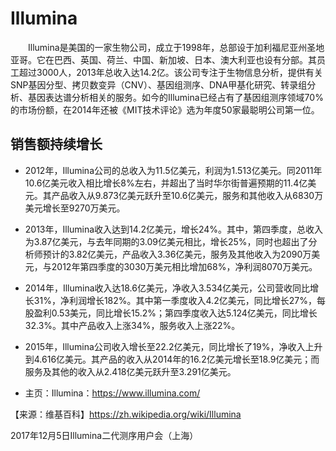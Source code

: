# Illumina
&emsp;&emsp;Illumina是美国的一家生物公司，成立于1998年，总部设于加利福尼亚州圣地亚哥。它在巴西、英国、荷兰、中国、新加坡、日本、澳大利亚也设有分部。其员工超过3000人，2013年总收入达14.2亿。该公司专注于生物信息分析，提供有关SNP基因分型、拷贝数变异（CNV）、基因组测序、DNA甲基化研究、转录组分析、基因表达谱分析相关的服务。如今的Illumina已经占有了基因组测序领域70%的市场份额，在2014年还被《MIT技术评论》选为年度50家最聪明公司第一位。

## 销售额持续增长
- 2012年，Illumina公司的总收入为11.5亿美元，利润为1.513亿美元。同2011年10.6亿美元收入相比增长8%左右，并超出了当时华尔街普遍预期的11.4亿美元。其产品收入从9.873亿美元跃升至10.6亿美元，服务和其他收入从6830万美元增长至9270万美元。
- 2013年，Illumina收入达到14.2亿美元，增长24%。其中，第四季度，总收入为3.87亿美元，与去年同期的3.09亿美元相比，增长25%，同时也超出了分析师预计的3.82亿美元，产品收入3.36亿美元，服务及其他收入为2090万美元，与2012年第四季度的3030万美元相比增加68%，净利润8070万美元。
- 2014年，Illumina收入达18.6亿美元，净收入3.534亿美元，公司营收同比增长31%，净利润增长182%。其中第一季度收入4.2亿美元，同比增长27%，每股盈利0.53美元，同比增长15.2%；第四季度收入达5.124亿美元，同比增长32.3%。其中产品收入上涨34%，服务收入上涨22%。
- 2015年，Illumina公司收入增长至22.2亿美元，同比增长了19%，净收入上升到4.616亿美元。其产品的收入从2014年的16.2亿美元增长至18.9亿美元；而服务及其他的收入从2.418亿美元跃升至3.291亿美元。




- 主页：Illumina：https://www.illumina.com/

【来源：维基百科】https://zh.wikipedia.org/wiki/Illumina











2017年12月5日Illumina二代测序用户会（上海）
